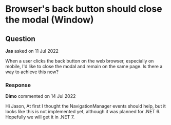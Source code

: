 # Browser's back button should close the modal (Window)

## Question

**Jas** asked on 11 Jul 2022

When a user clicks the back button on the web browser, especially on mobile, I'd like to close the modal and remain on the same page. Is there a way to achieve this now?

### Response

**Dimo** commented on 14 Jul 2022

Hi Jason, At first I thought the NavigationManager events should help, but it looks like this is not implemented yet, although it was planned for .NET 6. Hopefully we will get it in .NET 7.
